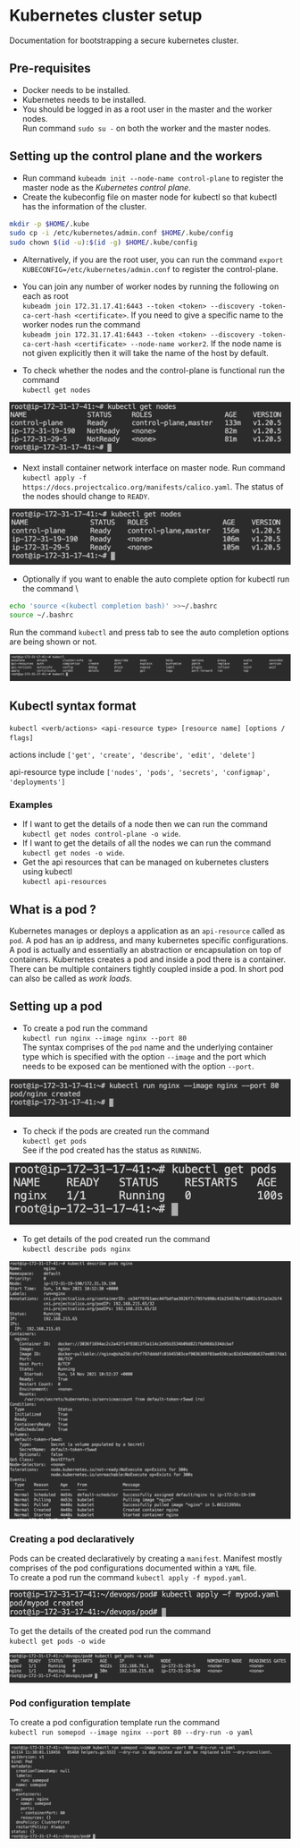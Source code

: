 # Kubernetes cluster setup

Documentation for bootstrapping a secure kubernetes cluster.

## Pre-requisites

- Docker needs to be installed.
- Kubernetes needs to be installed.
- You should be logged in as a root user in the master and the worker nodes. \
Run command `sudo su -` on both the worker and the master nodes.

## Setting up the control plane and the workers

- Run command `kubeadm init --node-name control-plane` to register the master node as the *Kubernetes control plane*.
- Create the kubeconfig file on master node for kubectl so that kubectl has the information of the cluster.
```bash
mkdir -p $HOME/.kube
sudo cp -i /etc/kubernetes/admin.conf $HOME/.kube/config
sudo chown $(id -u):$(id -g) $HOME/.kube/config
```
- Alternatively, if you are the root user, you can run the command
`export KUBECONFIG=/etc/kubernetes/admin.conf` to register the control-plane.  
- You can join any number of worker nodes by running the following on each as root \
`kubeadm join 172.31.17.41:6443 --token <token> --discovery -token-ca-cert-hash <certificate>`.
If you need to give a specific name to the worker nodes run the command \
`kubeadm join 172.31.17.41:6443 --token <token> --discovery -token-ca-cert-hash <certificate> --node-name worker2`. If the node name is not given explicitly then it will take the name of the host by default.

- To check whether the nodes and the control-plane is functional run the command \
`kubectl get nodes`

![get_nodes](../snapshots/kubectl_get_nodes.png)

- Next install container network interface on master node. Run command \
`kubectl apply -f https://docs.projectcalico.org/manifests/calico.yaml`. The status of the nodes should change to `READY`.

![node_status](../snapshots/nodes_status_ready.png)

- Optionally if you want to enable the auto complete option for kubectl run the command \
```bash
echo 'source <(kubectl completion bash)' >>~/.bashrc
source ~/.bashrc
```
Run the command `kubectl` and press tab to see the auto completion options are being shown or not.

![auto_completion](../snapshots/auto_completion.png)

## Kubectl syntax format

`kubectl <verb/actions> <api-resource type> [resource name] [options / flags]`

actions include `['get', 'create', 'describe', 'edit', 'delete']`

api-resource type include `['nodes', 'pods', 'secrets', 'configmap', 'deployments']`

### Examples

- If I want to get the details of a node then we can run the command 
`kubectl get nodes control-plane -o wide`.
- If I want to get the details of all the nodes we can run the command \
`kubectl get nodes -o wide`.
- Get the api resources that can be managed on kubernetes clusters using kubectl \
`kubectl api-resources`

## What is a pod ?

Kubernetes manages or deploys a application as an `api-resource` called as `pod`. A pod has an ip address, and many kubernetes specific configurations. A pod is actually and essentially an abstraction or encapsulation on top of containers. Kubernetes creates a pod and inside a pod there is a container. There can be multiple containers tightly coupled inside a pod. In short pod can also be called as *work loads*.

## Setting up a pod 

- To create a pod run the command \
`kubectl run nginx --image nginx --port 80` \
The syntax comprises of the `pod` name and the underlying container type which is specified with the option `--image` and the port which needs to be exposed can be mentioned with the option `--port`.

![create_pod](../snapshots/pod_created.png)

- To check if the pods are created run the command \
`kubectl get pods` \
See if the pod created has the status as `RUNNING`.

![get_pods](../snapshots/check_pods.png)

- To get details of the pod created run the command \
`kubectl describe pods nginx`

![descrbe-pods](../snapshots/describe-pods.png)

### Creating a pod declaratively
Pods can be created declaratively by creating a `manifest`. Manifest mostly comprises of the pod configurations documented within a `YAML` file. \
To create a pod run the command `kubectl apply -f mypod.yaml`.

![create-pod-declarative](../snapshots/create_pod_declarative.png)

To get the details of the created pod run the command \
`kubectl get pods -o wide`

![pod-details](../snapshots/pod_details.png)

### Pod configuration template

To create a pod configuration template run the command \
`kubectl run somepod --image nginx --port 80 --dry-run -o yaml`

![Templating](../snapshots/templating.png)